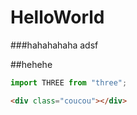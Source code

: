 # HelloWorld
###hahahahaha adsf

##hehehe

```js
import THREE from "three";
```

```html
<div class="coucou"></div>
```
